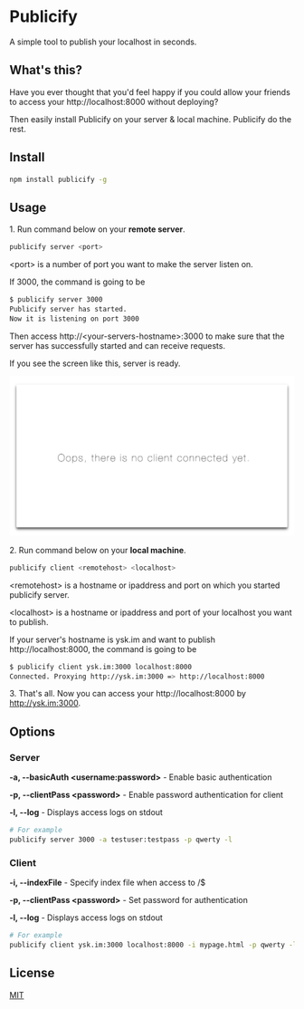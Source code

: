 # Publicify

A simple tool to publish your localhost in seconds.

## What's this?

Have you ever thought that you'd feel happy if you could allow your friends to access your http://localhost:8000 without deploying?

Then easily install Publicify on your server & local machine. Publicify do the rest.

## Install

```sh
npm install publicify -g
```

## Usage

1\. Run command below on your **remote server**.

```sh
publicify server <port>
```

\<port> is a number of port you want to make the server listen on.

If 3000, the command is going to be

```sh
$ publicify server 3000
Publicify server has started.
Now it is listening on port 3000
```

Then access http://\<your-servers-hostname>:3000 to make sure that the server has successfully started and can receive requests.

If you see the screen like this, server is ready.

![](noclient.png)

2\. Run command below on your **local machine**.

```sh
publicify client <remotehost> <localhost>
```

\<remotehost> is a hostname or ipaddress and port on which you started publicify server.

\<localhost> is a hostname or ipaddress and port of your localhost you want to publish.

If your server's hostname is ysk.im and want to publish http://localhost:8000, the command is going to be

```sh
$ publicify client ysk.im:3000 localhost:8000
Connected. Proxying http://ysk.im:3000 => http://localhost:8000
```

3\. That's all. Now you can access your http://localhost:8000 by http://ysk.im:3000.

## Options

### Server

**-a, --basicAuth \<username:password>** - Enable basic authentication

**-p, --clientPass \<password>** - Enable password authentication for client

**-l, --log** - Displays access logs on stdout

```sh
# For example
publicify server 3000 -a testuser:testpass -p qwerty -l
```

### Client

**-i, --indexFile** - Specify index file when access to /$

**-p, --clientPass \<password>** - Set password for authentication

**-l, --log** - Displays access logs on stdout

```sh
# For example
publicify client ysk.im:3000 localhost:8000 -i mypage.html -p qwerty -l
```

## License

[MIT](LICENSE)